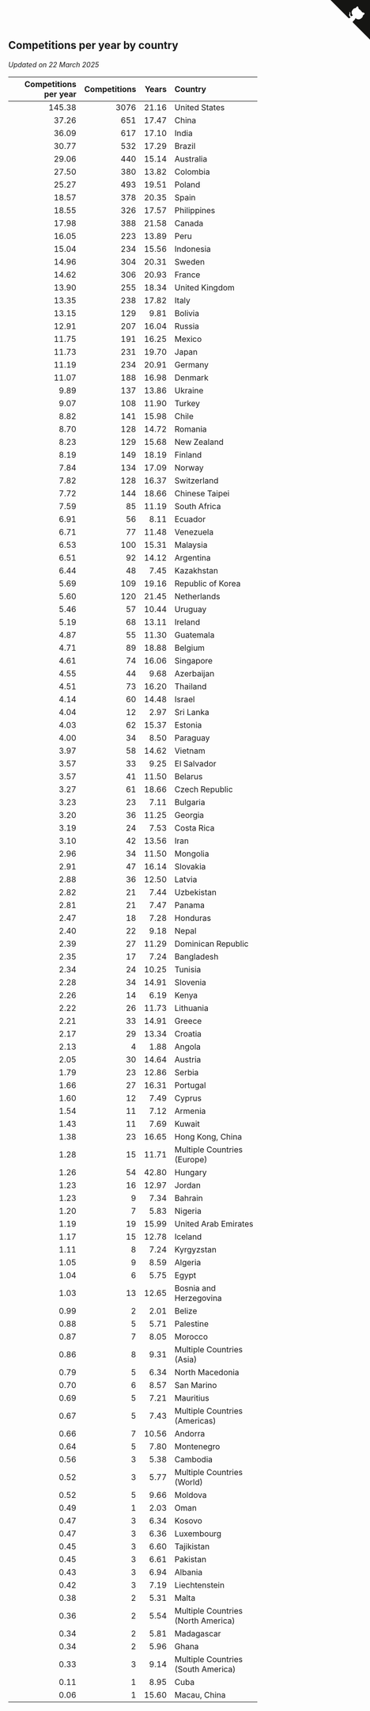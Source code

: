 ## Competitions per year by country

*Updated on 22 March 2025*

| Competitions per year | Competitions | Years | Country |
| ---: | ---: | ---: | :--- |
| 145.38 | 3076 | 21.16 | United States |
| 37.26 | 651 | 17.47 | China |
| 36.09 | 617 | 17.10 | India |
| 30.77 | 532 | 17.29 | Brazil |
| 29.06 | 440 | 15.14 | Australia |
| 27.50 | 380 | 13.82 | Colombia |
| 25.27 | 493 | 19.51 | Poland |
| 18.57 | 378 | 20.35 | Spain |
| 18.55 | 326 | 17.57 | Philippines |
| 17.98 | 388 | 21.58 | Canada |
| 16.05 | 223 | 13.89 | Peru |
| 15.04 | 234 | 15.56 | Indonesia |
| 14.96 | 304 | 20.31 | Sweden |
| 14.62 | 306 | 20.93 | France |
| 13.90 | 255 | 18.34 | United Kingdom |
| 13.35 | 238 | 17.82 | Italy |
| 13.15 | 129 | 9.81 | Bolivia |
| 12.91 | 207 | 16.04 | Russia |
| 11.75 | 191 | 16.25 | Mexico |
| 11.73 | 231 | 19.70 | Japan |
| 11.19 | 234 | 20.91 | Germany |
| 11.07 | 188 | 16.98 | Denmark |
| 9.89 | 137 | 13.86 | Ukraine |
| 9.07 | 108 | 11.90 | Turkey |
| 8.82 | 141 | 15.98 | Chile |
| 8.70 | 128 | 14.72 | Romania |
| 8.23 | 129 | 15.68 | New Zealand |
| 8.19 | 149 | 18.19 | Finland |
| 7.84 | 134 | 17.09 | Norway |
| 7.82 | 128 | 16.37 | Switzerland |
| 7.72 | 144 | 18.66 | Chinese Taipei |
| 7.59 | 85 | 11.19 | South Africa |
| 6.91 | 56 | 8.11 | Ecuador |
| 6.71 | 77 | 11.48 | Venezuela |
| 6.53 | 100 | 15.31 | Malaysia |
| 6.51 | 92 | 14.12 | Argentina |
| 6.44 | 48 | 7.45 | Kazakhstan |
| 5.69 | 109 | 19.16 | Republic of Korea |
| 5.60 | 120 | 21.45 | Netherlands |
| 5.46 | 57 | 10.44 | Uruguay |
| 5.19 | 68 | 13.11 | Ireland |
| 4.87 | 55 | 11.30 | Guatemala |
| 4.71 | 89 | 18.88 | Belgium |
| 4.61 | 74 | 16.06 | Singapore |
| 4.55 | 44 | 9.68 | Azerbaijan |
| 4.51 | 73 | 16.20 | Thailand |
| 4.14 | 60 | 14.48 | Israel |
| 4.04 | 12 | 2.97 | Sri Lanka |
| 4.03 | 62 | 15.37 | Estonia |
| 4.00 | 34 | 8.50 | Paraguay |
| 3.97 | 58 | 14.62 | Vietnam |
| 3.57 | 33 | 9.25 | El Salvador |
| 3.57 | 41 | 11.50 | Belarus |
| 3.27 | 61 | 18.66 | Czech Republic |
| 3.23 | 23 | 7.11 | Bulgaria |
| 3.20 | 36 | 11.25 | Georgia |
| 3.19 | 24 | 7.53 | Costa Rica |
| 3.10 | 42 | 13.56 | Iran |
| 2.96 | 34 | 11.50 | Mongolia |
| 2.91 | 47 | 16.14 | Slovakia |
| 2.88 | 36 | 12.50 | Latvia |
| 2.82 | 21 | 7.44 | Uzbekistan |
| 2.81 | 21 | 7.47 | Panama |
| 2.47 | 18 | 7.28 | Honduras |
| 2.40 | 22 | 9.18 | Nepal |
| 2.39 | 27 | 11.29 | Dominican Republic |
| 2.35 | 17 | 7.24 | Bangladesh |
| 2.34 | 24 | 10.25 | Tunisia |
| 2.28 | 34 | 14.91 | Slovenia |
| 2.26 | 14 | 6.19 | Kenya |
| 2.22 | 26 | 11.73 | Lithuania |
| 2.21 | 33 | 14.91 | Greece |
| 2.17 | 29 | 13.34 | Croatia |
| 2.13 | 4 | 1.88 | Angola |
| 2.05 | 30 | 14.64 | Austria |
| 1.79 | 23 | 12.86 | Serbia |
| 1.66 | 27 | 16.31 | Portugal |
| 1.60 | 12 | 7.49 | Cyprus |
| 1.54 | 11 | 7.12 | Armenia |
| 1.43 | 11 | 7.69 | Kuwait |
| 1.38 | 23 | 16.65 | Hong Kong, China |
| 1.28 | 15 | 11.71 | Multiple Countries (Europe) |
| 1.26 | 54 | 42.80 | Hungary |
| 1.23 | 16 | 12.97 | Jordan |
| 1.23 | 9 | 7.34 | Bahrain |
| 1.20 | 7 | 5.83 | Nigeria |
| 1.19 | 19 | 15.99 | United Arab Emirates |
| 1.17 | 15 | 12.78 | Iceland |
| 1.11 | 8 | 7.24 | Kyrgyzstan |
| 1.05 | 9 | 8.59 | Algeria |
| 1.04 | 6 | 5.75 | Egypt |
| 1.03 | 13 | 12.65 | Bosnia and Herzegovina |
| 0.99 | 2 | 2.01 | Belize |
| 0.88 | 5 | 5.71 | Palestine |
| 0.87 | 7 | 8.05 | Morocco |
| 0.86 | 8 | 9.31 | Multiple Countries (Asia) |
| 0.79 | 5 | 6.34 | North Macedonia |
| 0.70 | 6 | 8.57 | San Marino |
| 0.69 | 5 | 7.21 | Mauritius |
| 0.67 | 5 | 7.43 | Multiple Countries (Americas) |
| 0.66 | 7 | 10.56 | Andorra |
| 0.64 | 5 | 7.80 | Montenegro |
| 0.56 | 3 | 5.38 | Cambodia |
| 0.52 | 3 | 5.77 | Multiple Countries (World) |
| 0.52 | 5 | 9.66 | Moldova |
| 0.49 | 1 | 2.03 | Oman |
| 0.47 | 3 | 6.34 | Kosovo |
| 0.47 | 3 | 6.36 | Luxembourg |
| 0.45 | 3 | 6.60 | Tajikistan |
| 0.45 | 3 | 6.61 | Pakistan |
| 0.43 | 3 | 6.94 | Albania |
| 0.42 | 3 | 7.19 | Liechtenstein |
| 0.38 | 2 | 5.31 | Malta |
| 0.36 | 2 | 5.54 | Multiple Countries (North America) |
| 0.34 | 2 | 5.81 | Madagascar |
| 0.34 | 2 | 5.96 | Ghana |
| 0.33 | 3 | 9.14 | Multiple Countries (South America) |
| 0.11 | 1 | 8.95 | Cuba |
| 0.06 | 1 | 15.60 | Macau, China |


<a href="https://github.com/jonatanklosko/wca_statistics" class="github-corner" aria-label="View source on Github"><svg width="80" height="80" viewBox="0 0 250 250" style="fill:#151513; color:#fff; position: absolute; top: 0; border: 0; right: 0;" aria-hidden="true"><path d="M0,0 L115,115 L130,115 L142,142 L250,250 L250,0 Z"></path><path d="M128.3,109.0 C113.8,99.7 119.0,89.6 119.0,89.6 C122.0,82.7 120.5,78.6 120.5,78.6 C119.2,72.0 123.4,76.3 123.4,76.3 C127.3,80.9 125.5,87.3 125.5,87.3 C122.9,97.6 130.6,101.9 134.4,103.2" fill="currentColor" style="transform-origin: 130px 106px;" class="octo-arm"></path><path d="M115.0,115.0 C114.9,115.1 118.7,116.5 119.8,115.4 L133.7,101.6 C136.9,99.2 139.9,98.4 142.2,98.6 C133.8,88.0 127.5,74.4 143.8,58.0 C148.5,53.4 154.0,51.2 159.7,51.0 C160.3,49.4 163.2,43.6 171.4,40.1 C171.4,40.1 176.1,42.5 178.8,56.2 C183.1,58.6 187.2,61.8 190.9,65.4 C194.5,69.0 197.7,73.2 200.1,77.6 C213.8,80.2 216.3,84.9 216.3,84.9 C212.7,93.1 206.9,96.0 205.4,96.6 C205.1,102.4 203.0,107.8 198.3,112.5 C181.9,128.9 168.3,122.5 157.7,114.1 C157.9,116.9 156.7,120.9 152.7,124.9 L141.0,136.5 C139.8,137.7 141.6,141.9 141.8,141.8 Z" fill="currentColor" class="octo-body"></path></svg></a><style>.github-corner:hover .octo-arm{animation:octocat-wave 560ms ease-in-out}@keyframes octocat-wave{0%,100%{transform:rotate(0)}20%,60%{transform:rotate(-25deg)}40%,80%{transform:rotate(10deg)}}@media (max-width:500px){.github-corner:hover .octo-arm{animation:none}.github-corner .octo-arm{animation:octocat-wave 560ms ease-in-out}}</style>
